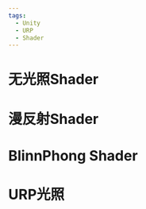 ```yaml
---
tags:
  - Unity
  - URP
  - Shader
---
```


# 无光照Shader



# 漫反射Shader

# BlinnPhong Shader

# URP光照
